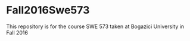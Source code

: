 # Fall2016Swe573
This repository is for the course SWE 573 taken at Bogazici University in Fall 2016
